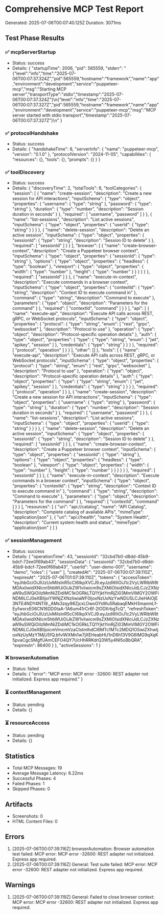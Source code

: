 # Comprehensive MCP Test Report

Generated: 2025-07-06T00:07:40.125Z
Duration: 3071ms

## Test Phase Results

### ✅ mcpServerStartup
- Status: success
- Details: {
  "startupTime": 2006,
  "pid": 565559,
  "stderr": "{\"level\":\"info\",\"time\":\"2025-07-06T00:07:37.324Z\",\"pid\":565559,\"hostname\":\"framework\",\"name\":\"app\",\"environment\":\"development\",\"service\":\"puppeteer-mcp\",\"msg\":\"Starting MCP server\",\"transportType\":\"stdio\",\"timestamp\":\"2025-07-06T00:07:37.324Z\"}\n{\"level\":\"info\",\"time\":\"2025-07-06T00:07:37.327Z\",\"pid\":565559,\"hostname\":\"framework\",\"name\":\"app\",\"environment\":\"development\",\"service\":\"puppeteer-mcp\",\"msg\":\"MCP server started with stdio transport\",\"timestamp\":\"2025-07-06T00:07:37.327Z\"}\n"
}

### ✅ protocolHandshake
- Status: success
- Details: {
  "handshakeTime": 8,
  "serverInfo": {
    "name": "puppeteer-mcp",
    "version": "0.1.0"
  },
  "protocolVersion": "2024-11-05",
  "capabilities": {
    "resources": {},
    "tools": {},
    "prompts": {}
  }
}

### ✅ toolDiscovery
- Status: success
- Details: {
  "discoveryTime": 2,
  "totalTools": 6,
  "toolCategories": {
    "session": [
      {
        "name": "create-session",
        "description": "Create a new session for API interactions",
        "inputSchema": {
          "type": "object",
          "properties": {
            "username": {
              "type": "string"
            },
            "password": {
              "type": "string"
            },
            "duration": {
              "type": "number",
              "description": "Session duration in seconds"
            }
          },
          "required": [
            "username",
            "password"
          ]
        }
      },
      {
        "name": "list-sessions",
        "description": "List active sessions",
        "inputSchema": {
          "type": "object",
          "properties": {
            "userId": {
              "type": "string"
            }
          }
        }
      },
      {
        "name": "delete-session",
        "description": "Delete an active session",
        "inputSchema": {
          "type": "object",
          "properties": {
            "sessionId": {
              "type": "string",
              "description": "Session ID to delete"
            }
          },
          "required": [
            "sessionId"
          ]
        }
      }
    ],
    "browser": [
      {
        "name": "create-browser-context",
        "description": "Create a Puppeteer browser context",
        "inputSchema": {
          "type": "object",
          "properties": {
            "sessionId": {
              "type": "string"
            },
            "options": {
              "type": "object",
              "properties": {
                "headless": {
                  "type": "boolean"
                },
                "viewport": {
                  "type": "object",
                  "properties": {
                    "width": {
                      "type": "number"
                    },
                    "height": {
                      "type": "number"
                    }
                  }
                }
              }
            }
          },
          "required": [
            "sessionId"
          ]
        }
      },
      {
        "name": "execute-in-context",
        "description": "Execute commands in a browser context",
        "inputSchema": {
          "type": "object",
          "properties": {
            "contextId": {
              "type": "string",
              "description": "Context ID to execute command in"
            },
            "command": {
              "type": "string",
              "description": "Command to execute"
            },
            "parameters": {
              "type": "object",
              "description": "Parameters for the command"
            }
          },
          "required": [
            "contextId",
            "command"
          ]
        }
      }
    ],
    "api": [
      {
        "name": "execute-api",
        "description": "Execute API calls across REST, gRPC, or WebSocket protocols",
        "inputSchema": {
          "type": "object",
          "properties": {
            "protocol": {
              "type": "string",
              "enum": [
                "rest",
                "grpc",
                "websocket"
              ],
              "description": "Protocol to use"
            },
            "operation": {
              "type": "object",
              "description": "Protocol-specific operation details"
            },
            "auth": {
              "type": "object",
              "properties": {
                "type": {
                  "type": "string",
                  "enum": [
                    "jwt",
                    "apikey",
                    "session"
                  ]
                },
                "credentials": {
                  "type": "string"
                }
              }
            }
          },
          "required": [
            "protocol",
            "operation"
          ]
        }
      }
    ],
    "other": []
  },
  "tools": [
    {
      "name": "execute-api",
      "description": "Execute API calls across REST, gRPC, or WebSocket protocols",
      "inputSchema": {
        "type": "object",
        "properties": {
          "protocol": {
            "type": "string",
            "enum": [
              "rest",
              "grpc",
              "websocket"
            ],
            "description": "Protocol to use"
          },
          "operation": {
            "type": "object",
            "description": "Protocol-specific operation details"
          },
          "auth": {
            "type": "object",
            "properties": {
              "type": {
                "type": "string",
                "enum": [
                  "jwt",
                  "apikey",
                  "session"
                ]
              },
              "credentials": {
                "type": "string"
              }
            }
          }
        },
        "required": [
          "protocol",
          "operation"
        ]
      }
    },
    {
      "name": "create-session",
      "description": "Create a new session for API interactions",
      "inputSchema": {
        "type": "object",
        "properties": {
          "username": {
            "type": "string"
          },
          "password": {
            "type": "string"
          },
          "duration": {
            "type": "number",
            "description": "Session duration in seconds"
          }
        },
        "required": [
          "username",
          "password"
        ]
      }
    },
    {
      "name": "list-sessions",
      "description": "List active sessions",
      "inputSchema": {
        "type": "object",
        "properties": {
          "userId": {
            "type": "string"
          }
        }
      }
    },
    {
      "name": "delete-session",
      "description": "Delete an active session",
      "inputSchema": {
        "type": "object",
        "properties": {
          "sessionId": {
            "type": "string",
            "description": "Session ID to delete"
          }
        },
        "required": [
          "sessionId"
        ]
      }
    },
    {
      "name": "create-browser-context",
      "description": "Create a Puppeteer browser context",
      "inputSchema": {
        "type": "object",
        "properties": {
          "sessionId": {
            "type": "string"
          },
          "options": {
            "type": "object",
            "properties": {
              "headless": {
                "type": "boolean"
              },
              "viewport": {
                "type": "object",
                "properties": {
                  "width": {
                    "type": "number"
                  },
                  "height": {
                    "type": "number"
                  }
                }
              }
            }
          }
        },
        "required": [
          "sessionId"
        ]
      }
    },
    {
      "name": "execute-in-context",
      "description": "Execute commands in a browser context",
      "inputSchema": {
        "type": "object",
        "properties": {
          "contextId": {
            "type": "string",
            "description": "Context ID to execute command in"
          },
          "command": {
            "type": "string",
            "description": "Command to execute"
          },
          "parameters": {
            "type": "object",
            "description": "Parameters for the command"
          }
        },
        "required": [
          "contextId",
          "command"
        ]
      }
    }
  ],
  "resources": [
    {
      "uri": "api://catalog",
      "name": "API Catalog",
      "description": "Complete catalog of available APIs",
      "mimeType": "application/json"
    },
    {
      "uri": "api://health",
      "name": "System Health",
      "description": "Current system health and status",
      "mimeType": "application/json"
    }
  ]
}

### ✅ sessionManagement
- Status: success
- Details: {
  "operationTime": 43,
  "sessionId": "32cbd7b0-d8dd-45b9-bdcf-72ee0f69ab43",
  "sessionData": {
    "sessionId": "32cbd7b0-d8dd-45b9-bdcf-72ee0f69ab43",
    "userId": "user-demo-001",
    "username": "demo",
    "roles": [
      "user"
    ],
    "createdAt": "2025-07-06T00:07:39.110Z",
    "expiresAt": "2025-07-06T01:07:39.110Z",
    "tokens": {
      "accessToken": "eyJhbGciOiJIUzUxMiIsInR5cCI6IkpXVCJ9.eyJzdWIiOiJ1c2VyLWRlbW8tMDAxIiwidXNlcm5hbWUiOiJkZW1vIiwicm9sZXMiOlsidXNlciJdLCJzZXNzaW9uSWQiOiIzMmNiZDdiMC1kOGRkLTQ1YjktYmRjZi03MmVlMGY2OWFiNDMiLCJ0eXBlIjoiYWNjZXNzIiwiaWF0IjoxNzUxNzYwNDU5LCJleHAiOjE3NTE4NDY4NTl9._AMs3zqy98ZjcxLOwoGYsWu5RabaqEMkH3manmLf-EyfwxrxE06CN16DD0taA-1A6um41rCr6f-2lODXrbgTcQ",
      "refreshToken": "eyJhbGciOiJIUzUxMiIsInR5cCI6IkpXVCJ9.eyJzdWIiOiJ1c2VyLWRlbW8tMDAxIiwidXNlcm5hbWUiOiJkZW1vIiwicm9sZXMiOlsidXNlciJdLCJzZXNzaW9uSWQiOiIzMmNiZDdiMC1kOGRkLTQ1YjktYmRjZi03MmVlMGY2OWFiNDMiLCJ0eXBlIjoicmVmcmVzaCIsImlhdCI6MTc1MTc2MDQ1OSwiZXhwIjoxNzUyMzY1MjU5fQ.bfvlWXMn1w7jXEHeabHU1nD6h13V9G6lMG9qXqK5pvaCgcSMgffJAmCEFO4QY7UcHhRRKdrQ3W5y4NI5oBbQRA",
      "expiresIn": 86400
    }
  },
  "activeSessions": 1
}

### ❌ browserAutomation
- Status: failed
- Details: {
  "error": "MCP error: MCP error -32600: REST adapter not initialized. Express app required."
}

### ⏳ contextManagement
- Status: pending
- Details: {}

### ⏳ resourceAccess
- Status: pending
- Details: {}


## Statistics

- Total MCP Messages: 19
- Average Message Latency: 6.22ms
- Successful Phases: 4
- Failed Phases: 1
- Skipped Phases: 0

## Artifacts

- Screenshots: 0
- HTML Content Files: 0

## Errors

1. [2025-07-06T00:07:39.116Z] browserAutomation: Browser automation test failed: MCP error: MCP error -32600: REST adapter not initialized. Express app required.
2. [2025-07-06T00:07:39.116Z] General: Test suite failed: MCP error: MCP error -32600: REST adapter not initialized. Express app required.

## Warnings

1. [2025-07-06T00:07:39.119Z] General: Failed to close browser context: MCP error: MCP error -32600: REST adapter not initialized. Express app required.